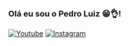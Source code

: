 ### Olá eu sou o Pedro Luiz 😁👌!

[![Youtube](https://img.shields.io/badge/YouTube-FF0000?style=for-the-badge&logo=youtube&logoColor=white)](https://www.youtube.com/@pedroluiz5645)
[![Instagram](https://img.shields.io/badge/YouTube-FF0000?style=for-the-badge&logo=youtube&logoColor=white)](https://www.instagram.com/pedrolsz_/)


